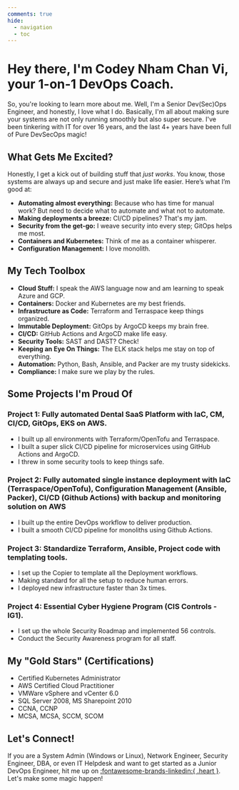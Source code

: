 ```yaml
---
comments: true
hide:
  - navigation
  - toc
---
```


# Hey there, I'm Codey Nham Chan Vi, your 1-on-1 DevOps Coach.

So, you're looking to learn more about me. Well, I'm a Senior Dev(Sec)Ops Engineer, and honestly, I love what I do. Basically, I'm all about making sure your systems are not only running smoothly but also super secure. I've been tinkering with IT for over 16 years, and the last 4+ years have been full of Pure DevSecOps magic!

## What Gets Me Excited?

Honestly, I get a kick out of building stuff that _just works_. You know, those systems are always up and secure and just make life easier. Here’s what I’m good at:

- **Automating almost everything:** Because who has time for manual work? But need to decide what to automate and what not to automate.
- **Making deployments a breeze:** CI/CD pipelines? That's my jam.
- **Security from the get-go:** I weave security into every step; GitOps helps me most.
- **Containers and Kubernetes:** Think of me as a container whisperer.
- **Configuration Management:** I love monolith.

## My Tech Toolbox

- **Cloud Stuff:** I speak the AWS language now and am learning to speak Azure and GCP.
- **Containers:** Docker and Kubernetes are my best friends.
- **Infrastructure as Code:** Terraform and Terraspace keep things organized.
- **Immutable Deployment:** GitOps by ArgoCD keeps my brain free.
- **CI/CD:** GitHub Actions and ArgoCD make life easy.
- **Security Tools:** SAST and DAST? Check!
- **Keeping an Eye On Things:** The ELK stack helps me stay on top of everything.
- **Automation:** Python, Bash, Ansible, and Packer are my trusty sidekicks.
- **Compliance:** I make sure we play by the rules.

## Some Projects I'm Proud Of

### Project 1: Fully automated Dental SaaS Platform with IaC, CM, CI/CD, GitOps, EKS on AWS.

- I built up all environments with Terraform/OpenTofu and Terraspace.
- I built a super slick CI/CD pipeline for microservices using GitHub Actions and ArgoCD.
- I threw in some security tools to keep things safe.

### Project 2: Fully automated single instance deployment with IaC (Terraspace/OpenTofu), Configuration Management (Ansible, Packer), CI/CD (Github Actions) with backup and monitoring solution on AWS

- I built up the entire DevOps workflow to deliver production.
- I built a smooth CI/CD pipeline for monoliths using Github Actions.

### Project 3: Standardize Terraform, Ansible, Project code with templating tools.

- I set up the Copier to template all the Deployment workflows.
- Making standard for all the setup to reduce human errors.
- I deployed new infrastructure faster than 3x times.

### Project 4: Essential Cyber Hygiene Program (CIS Controls - IG1).

- I set up the whole Security Roadmap and implemented 56 controls.
- Conduct the Security Awareness program for all staff.

## My "Gold Stars" (Certifications)

- Certified Kubernetes Administrator
- AWS Certified Cloud Practitioner
- VMWare vSphere and vCenter 6.0
- SQL Server 2008, MS Sharepoint 2010
- CCNA, CCNP
- MCSA, MCSA, SCCM, SCOM

## Let's Connect!

If you are a System Admin (Windows or Linux), Network Engineer, Security Engineer, DBA, or even IT Helpdesk and want to get started as a Junior DevOps Engineer, hit me up on [:fontawesome-brands-linkedin:{ .heart }](https://linkedin.com/in/chanvi). Let's make some magic happen!
